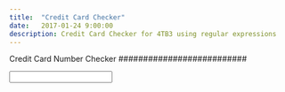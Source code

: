 ```yaml
---
title:  "Credit Card Checker"
date:   2017-01-24 9:00:00
description: Credit Card Checker for 4TB3 using regular expressions
---
```


<script src="//ajax.googleapis.com/ajax/libs/jquery/2.1.1/jquery.min.js"></script>

Credit Card Number Checker
##########################


<form id="cc">
<input type="number" name="ccnumber" pattern="">
</form>

<script>
    function isValidCreditCard(sText){
        var res = sText.match(/^[4][0-9]{15}$|^[4][0-9]{12}$|^[5][1-5][0-9]{14}|^[3][(4|7)][0-9]{13}/);
        if(Number(res[0]) == Number(sText)){
            //continue
            var count = 0;
            for(var i = 0; i < sText.length; i++ ){
                console.log('current Value',Number(sText.charAt(i)));
                var currentVal = Number(sText.charAt(i));
                if(i%2 == 0){
                    currentVal = Number(sText.charAt(i))*2;
                    console.log('Currently a check digit', currentVal);
                    if(currentVal > 9){
                        currentVal -= 9;
                    }
                }
                count+=currentVal;
            }
            if(count%10 == 0){
                return true;
            }
        }
        return false;
    }
</script>